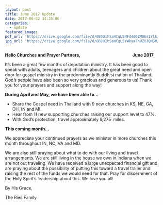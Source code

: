 ```yaml
---
layout: post
title: June 2017 Update
date: 2017-06-02 14:35:00
categories:
  - update
featured_image:
pdf_url: 'https://drive.google.com/file/d/0B0O1hSaHCqL5NFd4d0ZMOEs1Ylk/view?usp=sharing'
jpg_url: 'https://drive.google.com/file/d/0B0O1hSaHCqL5YWkyalhUZ0JQMGM/view?usp=sharing'
---
```



**Hello Churches and Prayer Partners,                                                    June 2017**

It’s been a great few months of deputation ministry. It has been good to speak with adults, teenagers and children about the great need and open door for gospel ministry in the predominantly Buddhist nation of Thailand. God’s people have also been so very gracious and generous to us! Thank you for your prayers and support along the way!

**During April and May, we have been able to…**

* Share the Gospel need in Thailand with 9 new churches in KS, NE, GA, OH, IN and MI.
* Hear from 11 new supporting churches raising our support level to 47%.
* With God’s protection, travel approximately 6,275  miles.

**This coming month…**

We appreciate your continued prayers as we minister in more churches this month throughout IN, NC, VA and MD.

We are also still praying about what to do with our living and travel arrangements. We are still living in the house we own in Indiana when we are not out traveling. We have received a large unexpected financial gift and are praying about the possibility of putting this toward a travel trailer and raising the rest of the funds we would need for that. Pray for discernment of the Holy Spirit’s leadership about this. We love you all!

By His Grace,

The Ries Family